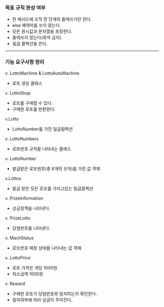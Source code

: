 ### 목표 규칙 완성 여부 
 - 한 메서드에 오직 한 단계의 들여쓰기만 한다.
 - else 예약어를 쓰지 않는다.
 - 모든 원시값과 문자열을 포장한다.
 - 줄여쓰지 않는다(축약 금지).
 - 일급 콜렉션을 쓴다.

 ---
 ### 기능 요구사항 정리
 v. LottoMachine & LottoAutoMachine
 - 로또 생성 클래스 

 v. LottoShop
 - 로또를 구매할 수 있다. 
 - 구매한 로또를 반환한다.
 
 v.Lotto 
 - LottoNumber를 가진 일급컬렉션 
 
 v. LottoNumbers
 - 로또번호 규칙을 나타내는 클래스 
 
 v. LottoNumber
 - 발급받은 로또번호(총 6개의 숫자)를 가진 값 객체
 
 v.Lottos
 - 발급 받은 모든 로또를 가지고있는 일급컬렉션 
 
 v. PrizeInformation
 - 상금정책을 나타낸다.
 
 v. PrizeLotto
 - 당첨번호를 나타낸다.
 
 v. MachStatus
 - 로또번호 매칭 상태를 나타내는 값 객체
 
 v. LottoPrice
 - 로또 가격은 개당 1000원
 - 최소금액 1000원
 
 v. Reward
 - 구매한 로또가 당첨번호와 일치하는지 확인한다. 
 - 일치여부에 따라 상금이 주어진다. 
 
 